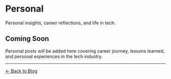 # Personal

Personal insights, career reflections, and life in tech.

## Coming Soon

Personal posts will be added here covering career journey, lessons learned, and personal experiences in the tech industry.

---

[← Back to Blog](../../index.md)
